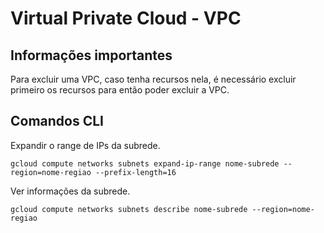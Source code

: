 # Virtual Private Cloud - VPC

## Informações importantes

Para excluir uma VPC, caso tenha recursos nela, é necessário excluir primeiro os recursos para então poder excluir a VPC.

## Comandos CLI

Expandir o range de IPs da subrede.
```
gcloud compute networks subnets expand-ip-range nome-subrede --region=nome-regiao --prefix-length=16
```

Ver informações da subrede.
```
gcloud compute networks subnets describe nome-subrede --region=nome-regiao
```





